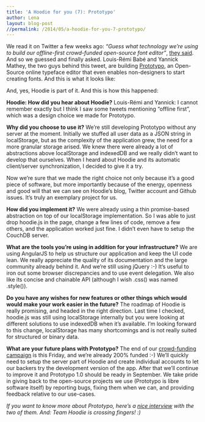 ```yaml
---
title: 'A Hoodie for you (7): Prototypo'
author: Lena
layout: blog-post
//permalink: /2014/05/a-hoodie-for-you-7-prototypo/
---
```

We read it on Twitter a few weeks ago: *&#8220;Guess what technology we&#8217;re using to build our offline-first crowd-funded open-source font editor&#8221;*, [they said][1]. And so we guessed and finally asked. Louis-Rémi Babé and Yannick Mathey, the two guys behind this tweet, are building [Prototypo][2], an Open-Source online typeface editor that even enables non-designers to start creating fonts. And this is what it looks like:



And, yes, Hoodie is part of it. And this is how this happened:

**Hoodie: How did you hear about Hoodie?**
Louis-Rémi and Yannick: I cannot remember exactly but I think I saw some tweets mentioning &#8220;offline first&#8221;, which was a design choice we made for Prototypo.

**Why did you choose to use it?**
We&#8217;re still developing Prototypo without any server at the moment. Initially we stuffed all user data as a JSON string in localStorage, but as the complexity of the application grew, the need for a more granular storage arised. We knew there were already a lot of abstractions above localStorage and indexedDB and we really didn&#8217;t want to develop that ourselves. When I heard about Hoodie and its automatic client/server synchronization, I decided to give it a try.

Now we&#8217;re sure that we made the right choice not only because it&#8217;s a good piece of software, but more importantly because of the energy, openness and good will that we can see on Hoodie&#8217;s blog, Twitter account and Github issues. It&#8217;s truly an exemplary project for us.

**How did you implement it?**
We were already using a thin promise-based abstraction on top of our localStorage implementation. So I was able to just drop hoodie.js in the page, change a few lines of code, remove a few others, and the application worked just fine. I didn&#8217;t even have to setup the CouchDB server.

**What are the tools you&#8217;re using in addition for your infrastructure?**
We are using AngularJS to help us structure our application and keep the UI code lean. We really appreciate the quality of its documentation and the large community already behind it. And we&#8217;re still using jQuery :-) It&#8217;s useful to iron out some browser discrepancies and to use event delegation. We also like its concise and chainable API (although I wish .css() was named .style()).

**Do you have any wishes for new features or other things which would would make your work easier in the future?**
The roadmap of Hoodie is really promising, and headed in the right direction. Last time I checked, hoodie.js was still using localStorage internally but you were looking at different solutions to use indexedDB when it&#8217;s available. I&#8217;m looking forward to this change, localStorage has many shortcomings and is not really suited for structured or binary data.

**What are your future plans with Prototypo?**
The end of our [crowd-funding campaign][3] is this Friday, and we&#8217;re already 200% funded :-) We&#8217;ll quickly need to setup the server part of Hoodie and create individual accounts to let our backers try the development version of the app. After that we&#8217;ll continue to improve it and Prototypo 1.0 should be ready in September. We take pride in giving back to the open-source projects we use (Prototypo is libre software itself) by reporting bugs, fixing them when we can, and providing feedback relative to our use-cases.

*If you want to know more about Prototypo, here&#8217;s a [nice interview][4] with the two of them. And: Team Hoodie is crossing fingers! :)*

 [1]: https://twitter.com/prototypoApp/status/456472306668150784
 [2]: http://www.prototypo.io/
 [3]: https://www.kickstarter.com/projects/599698621/prototypo-streamlining-font-creation
 [4]: http://ligature.ch/2014/04/prototypo-interview/
